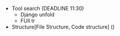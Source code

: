 - Tool search (DEADLINE 11:30)
    - Django unfold
    - FUll tr
- Structure[File Structure, Code structure] ()
